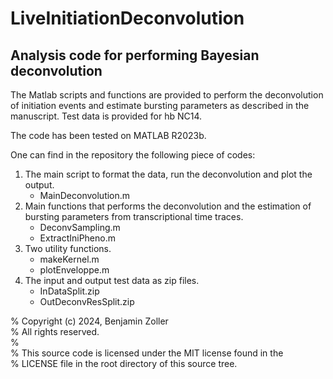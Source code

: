 # LiveInitiationDeconvolution
Analysis code for performing Bayesian deconvolution
------------------------------

The Matlab scripts and functions are provided to perform the deconvolution of initiation events and estimate bursting parameters as described in the manuscript. Test data is provided for hb NC14.

The code has been tested on MATLAB R2023b.

One can find in the repository the following piece of codes:
1. The main script to format the data, run the deconvolution and plot the output.
    - MainDeconvolution.m
2. Main functions that performs the deconvolution and the estimation of bursting parameters from transcriptional time traces.
    - DeconvSampling.m
    - ExtractIniPheno.m
3. Two utility functions.
    - makeKernel.m
    - plotEnveloppe.m
4. The input and output test data as zip files.
    - InDataSplit.zip
    - OutDeconvResSplit.zip

%   Copyright (c) 2024, Benjamin Zoller  
%   All rights reserved.  
%  
%   This source code is licensed under the MIT license found in the  
%   LICENSE file in the root directory of this source tree.